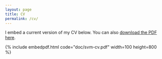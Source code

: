 ```yaml
---
layout: page
title: CV
permalink: /cv/
---
```


I embed a current version of my CV below. You can also [download the PDF here](https://github.com/adilijiang/adilijiang.github.io/blob/master/doc/svm-cv.pdf).

{% include embedpdf.html code="doc/svm-cv.pdf" width=100 height=800 %}


